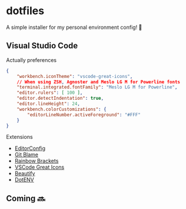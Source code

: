 # dotfiles
A simple installer for my personal environment config! :slightly_smiling_face:

## Visual Studio Code
Actually preferences
```json
{
    "workbench.iconTheme": "vscode-great-icons",
    // When using ZSH, Agnoster and Meslo LG M for Powerline fonts
    "terminal.integrated.fontFamily": "Meslo LG M for Powerline",
    "editor.rulers": [ 100 ],
    "editor.detectIndentation": true,
    "editor.lineHeight": 24,
    "workbench.colorCustomizations": {
        "editorLineNumber.activeForeground": "#FFF"
    }
}
```

Extensions
- [EditorConfig](https://github.com/editorconfig/editorconfig-vscode)
- [Git Blame](https://github.com/Sertion/vscode-gitblame)
- [Rainbow Brackets](https://marketplace.visualstudio.com/items?itemName=2gua.rainbow-brackets)
- [VSCode Great Icons](https://github.com/EmmanuelBeziat/vscode-great-icons)
- [Beautify](https://github.com/HookyQR/VSCodeBeautify)
- [DotENV](https://github.com/mikestead/vscode-dotenv)

## Coming :soon:

